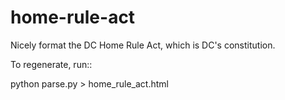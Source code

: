 home-rule-act
=============

Nicely format the DC Home Rule Act, which is DC's constitution.

To regenerate, run::

 python parse.py  > home_rule_act.html
